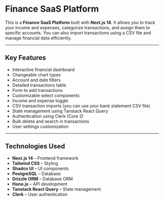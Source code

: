 # Finance SaaS Platform

This is a **Finance SaaS Platform** built with **Next.js 14**. It allows you to track your income and expenses, categorize transactions, and assign them to specific accounts. You can also import transactions using a CSV file and manage financial data efficiently.

---

## **Key Features**
- Interactive financial dashboard  
- Changeable chart types  
- Account and date filters  
- Detailed transactions table  
- Form to add transactions  
- Customizable select components  
- Income and expense toggle  
- CSV transaction imports (you can use your bank statement CSV file)  
- State management using Tanstack React Query  
- Authentication using Clerk (Core 2)  
- Bulk delete and search in transactions  
- User settings customization  

---

## **Technologies Used**
- **Next.js 14** – Frontend framework  
- **Tailwind CSS** – Styling  
- **Shadcn UI** – UI components  
- **PostgreSQL** – Database  
- **Drizzle ORM** – Database ORM  
- **Hono.js** – API development  
- **Tanstack React Query** – State management  
- **Clerk** – User authentication  
